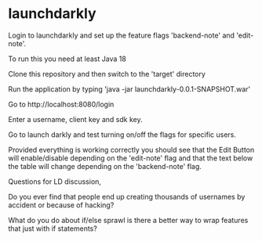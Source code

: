 # launchdarkly

Login to launchdarkly and set up the feature flags 'backend-note' and 'edit-note'. 

To run this you need at least Java 18

Clone this repository and then switch to the 'target' directory

Run the application by typing 'java -jar launchdarkly-0.0.1-SNAPSHOT.war'

Go to http://localhost:8080/login

Enter a username, client key and sdk key.

Go to launch darkly and test turning on/off the flags for specific users. 

Provided everything is working correctly you should see that the Edit Button will enable/disable depending on the 'edit-note' flag and that the text below the table will change depending on the 'backend-note' flag.

Questions for LD discussion, 

Do you ever find that people end up creating thousands of usernames by accident or because of hacking?

What do you do about if/else sprawl is there a better way to wrap features that just with if statements?


